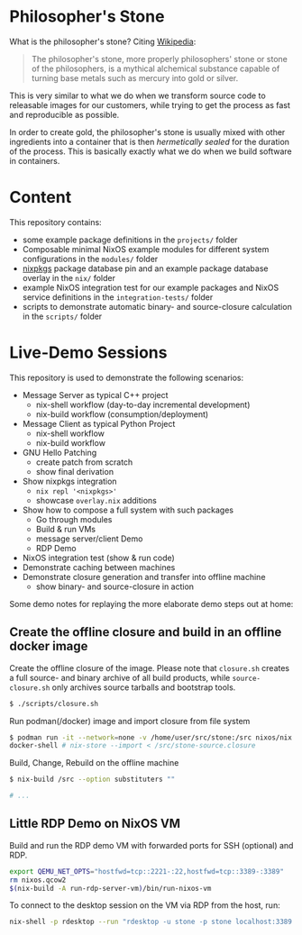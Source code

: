 # Philosopher's Stone

What is the philosopher's stone? 
Citing [Wikipedia](https://en.wikipedia.org/wiki/Philosopher%27s_stone):

> The philosopher's stone, more properly philosophers' stone or stone of the 
> philosophers, is a mythical alchemical substance capable of turning base 
> metals such as mercury into gold or silver.

This is very similar to what we do when we transform source code to releasable
images for our customers, while trying to get the process as fast and 
reproducible as possible.

In order to create gold, the philosopher's stone is usually mixed with other
ingredients into a container that is then *hermetically sealed* for the duration
of the process.
This is basically exactly what we do when we build software in containers.

# Content

This repository contains:

- some example package definitions in the `projects/` folder
- Composable minimal NixOS example modules for different system configurations
  in the `modules/` folder
- [nixpkgs](https://github.com/nixos/nixpkgs) package database pin and an
  example package database overlay in the `nix/` folder
- example NixOS integration test for our example packages and NixOS service 
  definitions in the `integration-tests/` folder
- scripts to demonstrate automatic binary- and source-closure calculation in
  the `scripts/` folder

# Live-Demo Sessions

This repository is used to demonstrate the following scenarios:

- Message Server as typical C++ project
    - nix-shell workflow (day-to-day incremental development)
    - nix-build workflow (consumption/deployment)
- Message Client as typical Python Project
    - nix-shell workflow
    - nix-build workflow
- GNU Hello Patching
    - create patch from scratch
    - show final derivation
- Show nixpkgs integration
    - `nix repl '<nixpkgs>'`
    - showcase `overlay.nix` additions
- Show how to compose a full system with such packages
    - Go through modules
    - Build & run VMs
    - message server/client Demo
    - RDP Demo
- NixOS integration test (show & run code)
- Demonstrate caching between machines
- Demonstrate closure generation and transfer into offline machine
    - show binary- and source-closure in action

Some demo notes for replaying the more elaborate demo steps out at home:

## Create the offline closure and build in an offline docker image

Create the offline closure of the image.
Please note that `closure.sh` creates a full source- and binary archive of all
build products, while `source-closure.sh` only archives source tarballs and 
bootstrap tools.

```sh
$ ./scripts/closure.sh
```

Run podman(/docker) image and import closure from file system

```sh
$ podman run -it --network=none -v /home/user/src/stone:/src nixos/nix
docker-shell # nix-store --import < /src/stone-source.closure
```

Build, Change, Rebuild on the offline machine

```sh
$ nix-build /src --option substituters ""

# ...
```

## Little RDP Demo on NixOS VM

Build and run the RDP demo VM with forwarded ports for SSH (optional) and RDP.

```sh
export QEMU_NET_OPTS="hostfwd=tcp::2221-:22,hostfwd=tcp::3389-:3389"
rm nixos.qcow2
$(nix-build -A run-rdp-server-vm)/bin/run-nixos-vm
```

To connect to the desktop session on the VM via RDP from the host, run:

```sh
nix-shell -p rdesktop --run "rdesktop -u stone -p stone localhost:3389
```